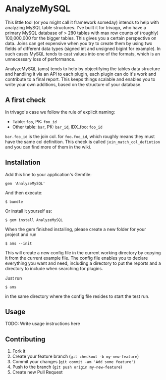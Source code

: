 # AnalyzeMySQL

This little tool (or you might call it framework someday) intends to help with analyzing MySQL table structures.
I've built it for trivago, who have a primary MySQL database of > 280 tables with max row counts of (roughly)
100,000,000 for the bigger tables. This gives you a certain perspective on data. Joins can get expensive when
you try to create them by using two fields of different data types (signed int and unsigned bigint for example).
In such cases MySQL tends to cast values into one of the formats, which is an unnecessary loss of performance.

AnalyzeMySQL (ams) tends to help by objectifying the tables data structure and handling it via an API to each
plugin, each plugin can do it's work and contribute to a final report. This keeps things scalable and enables
you to write your own additions, based on the structure of your database.

## A first check

In trivago's case we follow the rule of explicit naming:

- Table: `foo`, PK: `foo_id`
- Other table: `bar`, PK: `bar_id`, IDX_foo: `foo_id`

`bar.foo_id` is the join col. for `foo.foo_id`, which roughly means they must have the same col definition. This check
is called `join_match_col_defintion` and you can find more of them in the wiki.

## Installation

Add this line to your application's Gemfile:

    gem 'AnalyzeMySQL'

And then execute:

    $ bundle

Or install it yourself as:

    $ gem install AnalyzeMySQL

When the gem finished installing, please create a new folder for your project and run

    $ ams --init

This will create a new config file in the current working directory by copying it from the current example file.
The config file enables you to declare everything you want and need, including a directory to put the reports and
a directory to include when searching for plugins.

Just run

    $ ams

in the same directory where the config file resides to start the test run.

## Usage

TODO: Write usage instructions here

## Contributing

1. Fork it
2. Create your feature branch (`git checkout -b my-new-feature`)
3. Commit your changes (`git commit -am 'Add some feature'`)
4. Push to the branch (`git push origin my-new-feature`)
5. Create new Pull Request
